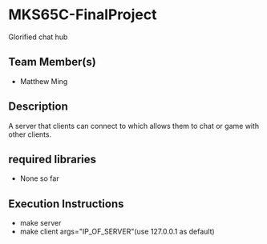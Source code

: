# MKS65C-FinalProject
Glorified chat hub 
## Team Member(s)
* Matthew Ming
## Description
A server that clients can connect to which allows them to chat or game with other clients.
## required libraries
* None so far
## Execution Instructions
* make server
* make client args="IP_OF_SERVER"(use 127.0.0.1 as default)

